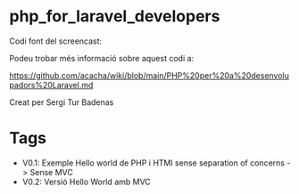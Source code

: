 # php_for_laravel_developers

Codi font del screencast: 

Podeu trobar més informació sobre aquest codi a:

https://github.com/acacha/wiki/blob/main/PHP%20per%20a%20desenvolupadors%20Laravel.md

Creat per Sergi Tur Badenas

# Tags

- V0.1: Exemple Hello world de PHP i HTMl sense separation of concerns -> Sense MVC
- V0.2: Versió Hello World amb MVC
